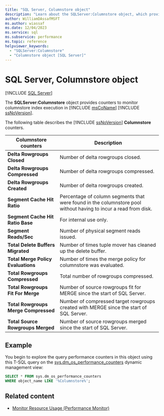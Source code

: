 ```yaml
---
title: "SQL Server, Columnstore object"
description: "Learn about the SQLServer:Columnstore object, which provides counters to monitor columnstore index execution in SQL Server."
author: WilliamDAssafMSFT
ms.author: wiassaf
ms.date: 12/04/2023
ms.service: sql
ms.subservice: performance
ms.topic: reference
helpviewer_keywords:
  - "SQLServer:Columnstore"
  - "Columnstore object [SQL Server]"
---
```

# SQL Server, Columnstore object
 [!INCLUDE [SQL Server](../../includes/applies-to-version/sqlserver.md)]

The **SQLServer:Columnstore** object provides counters to monitor columnstore index execution in [!INCLUDE [msCoName](../../includes/msconame-md.md)] [!INCLUDE [ssNoVersion](../../includes/ssnoversion-md.md)].  
  
The following table describes the [!INCLUDE [ssNoVersion](../../includes/ssnoversion-md.md)] **Columnstore** counters.  
  
|**Columnstore** counters|Description|  
|--------------------------|-----------------|  
|**Delta Rowgroups Closed**|Number of delta rowgroups closed.|  
|**Delta Rowgroups Compressed**|Number of delta rowgroups compressed.|  
|**Delta Rowgroups Created**|Number of delta rowgroups created.|  
|**Segment Cache Hit Ratio**|Percentage of column segments that were found in the columnstore pool without having to incur a read from disk.|  
|**Segment Cache Hit Ratio Base**|For internal use only.|
|**Segment Reads/Sec**|Number of physical segment reads issued.|  
|**Total Delete Buffers Migrated**|Number of times tuple mover has cleaned up the delete buffer.|  
|**Total Merge Policy Evaluations**|Number of times the merge policy for columnstore was evaluated.|  
|**Total Rowgroups Compressed**|Total number of rowgroups compressed.|  
|**Total Rowgroups Fit For Merge**|Number of source rowgroups fit for MERGE since the start of SQL Server.|  
|**Total Rowgroups Merge Compressed**|Number of compressed target rowgroups created with MERGE since the start of SQL Server.|  
|**Total Source Rowgroups Merged**|Number of source rowgroups merged since the start of SQL Server.|  

## Example

You begin to explore the query performance counters in this object using this T-SQL query on the [sys.dm_os_performance_counters](../system-dynamic-management-views/sys-dm-os-performance-counters-transact-sql.md) dynamic management view:

```sql
SELECT * FROM sys.dm_os_performance_counters
WHERE object_name LIKE '%Columnstore%';
```  
  
## Related content

- [Monitor Resource Usage (Performance Monitor)](monitor-resource-usage-system-monitor.md)
